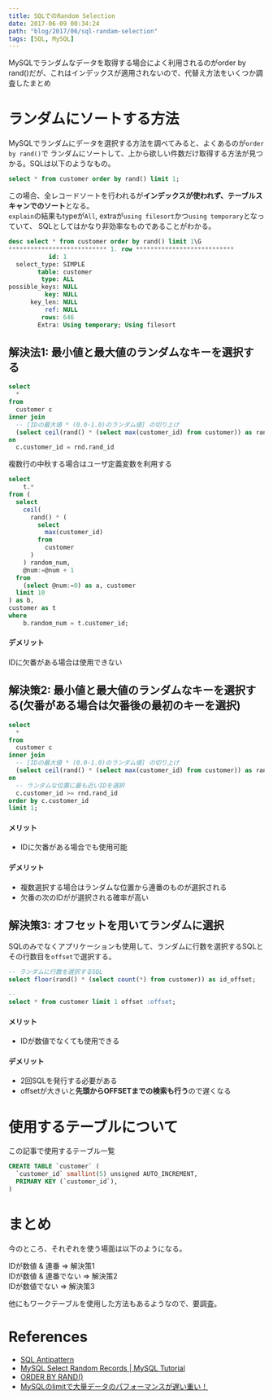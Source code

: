 ```yaml
---
title: SQLでのRandom Selection
date: 2017-06-09 00:34:24
path: "blog/2017/06/sql-randam-selection"
tags: [SQL, MySQL]
---
```

MySQLでランダムなデータを取得する場合によく利用されるのがorder by rand()だが、これはインデックスが適用されないので、代替え方法をいくつか調査したまとめ

# ランダムにソートする方法

MySQLでランダムにデータを選択する方法を調べてみると、よくあるのが`order by rand()`で
ランダムにソートして、上から欲しい件数だけ取得する方法が見つかる。SQLは以下のようなもの。

```sql
select * from customer order by rand() limit 1;
```

この場合、全レコードソートを行われるが**インデックスが使われず、テーブルスキャンでのソート**となる。  
`explain`の結果もtypeが`All`, extraが`using filesort`かつ`using temporary`となっていて、
SQLとしてはかなり非効率なものであることがわかる。

```sql
desc select * from customer order by rand() limit 1\G
*************************** 1. row ***************************
           id: 1
  select_type: SIMPLE
        table: customer
         type: ALL
possible_keys: NULL
          key: NULL
      key_len: NULL
          ref: NULL
         rows: 646
        Extra: Using temporary; Using filesort
```

## 解決法1: 最小値と最大値のランダムなキーを選択する

```sql
select
  *
from
  customer c
inner join
  -- [IDの最大値 * (0.0-1.0)のランダム値] の切り上げ
  (select ceil(rand() * (select max(customer_id) from customer)) as rand_id) rnd
on 
  c.customer_id = rnd.rand_id
```

複数行の中秋する場合はユーザ定義変数を利用する
```sql
select 
    t.*
from (
  select 
    ceil(
      rand() * (
        select 
          max(customer_id)
        from
          customer
      )
    ) random_num,
    @num:=@num + 1
  from
    (select @num:=0) as a, customer
  limit 10
) as b,
customer as t
where
    b.random_num = t.customer_id;
```

#### デメリット
 IDに欠番がある場合は使用できない

## 解決策2: 最小値と最大値のランダムなキーを選択する(欠番がある場合は欠番後の最初のキーを選択)

```sql
select
  *
from
  customer c
inner join
  -- [IDの最大値 * (0.0-1.0)のランダム値] の切り上げ
  (select ceil(rand() * (select max(customer_id) from customer)) as rand_id) rnd
on 
  -- ランダムな位置に最も近いIDを選択
  c.customer_id >= rnd.rand_id
order by c.customer_id
limit 1;
```

#### メリット
 - IDに欠番がある場合でも使用可能

#### デメリット
 - 複数選択する場合はランダムな位置から連番のものが選択される
 - 欠番の次のIDがが選択される確率が高い

## 解決策3: オフセットを用いてランダムに選択
SQLのみでなくアプリケーションも使用して、ランダムに行数を選択するSQLとその行数目を`offset`で選択する。

```sql
-- ランダムに行数を選択するSQL
select floor(rand() * (select count(*) from customer)) as id_offset;

-- 
select * from customer limit 1 offset :offset;
```

#### メリット
 - IDが数値でなくても使用できる

#### デメリット
 - 2回SQLを発行する必要がある
 - offsetが大きいと**先頭からOFFSETまでの検索も行う**ので遅くなる

# 使用するテーブルについて

この記事で使用するテーブル一覧

```sql
CREATE TABLE `customer` (
  `customer_id` smallint(5) unsigned AUTO_INCREMENT,
  PRIMARY KEY (`customer_id`),
)
```

# まとめ
今のところ、それぞれを使う場面は以下のようになる。

IDが数値 & 連番 => 解決策1  
IDが数値 & 連番でない => 解決策2  
IDが数値でない => 解決策3  

他にもワークテーブルを使用した方法もあるようなので、要調査。

# References
 - [SQL Antipattern](http://www.r-5.org/files/books/computers/languages/sql/style/Bill_Karwin-SQL_Antipatterns-EN.pdf)
 - [MySQL Select Random Records | MySQL Tutorial](http://www.mysqltutorial.org/select-random-records-database-table.aspx)
 - [ORDER BY RAND() ](http://jan.kneschke.de/projects/mysql/order-by-rand/)
 - [MySQLのlimitで大量データのパフォーマンスが遅い重い！](http://deaimobi.com/mbnk-307/)
